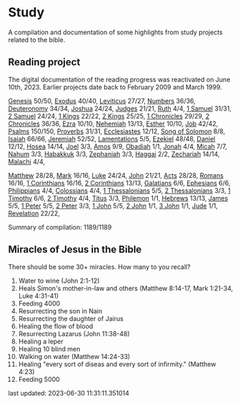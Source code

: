 # Study

A compilation and documentation of some highlights from study projects related to the bible.

## Reading project

The digital documentation of the reading progress was reactivated on June 10th, 2023. Earlier projects date back to February 2009 and March 1999.

[Genesis](docs/bible/genesis/) 50/50, [Exodus](docs/bible/exodus/) 40/40, [Leviticus](docs/bible/leviticus/) 27/27, [Numbers](docs/bible/numbers/) 36/36, [Deuteronomy](docs/bible/deuteronomy/) 34/34, [Joshua](docs/bible/joshua/) 24/24, [Judges](docs/bible/judges/) 21/21, [Ruth](docs/bible/ruth/) 4/4, [1 Samuel](docs/bible/1_samuel/) 31/31, [2 Samuel](docs/bible/2_samuel/) 24/24, [1 Kings](docs/bible/1_kings/) 22/22, [2 Kings](docs/bible/2_kings/) 25/25, [1 Chronicles](docs/bible/1_chronicles/) 29/29, [2 Chronicles](docs/bible/2_chronicles/) 36/36, [Ezra](docs/bible/ezra/) 10/10, [Nehemiah](docs/bible/nehemiah/) 13/13, [Esther](docs/bible/esther/) 10/10, [Job](docs/bible/job/) 42/42, [Psalms](docs/bible/psalms/) 150/150, [Proverbs](docs/bible/proverbs/) 31/31, [Ecclesiastes](docs/bible/ecclesiastes/) 12/12, [Song of Solomon](docs/bible/song_of_solomon/) 8/8, [Isaiah](docs/bible/isaiah/) 66/66, [Jeremiah](docs/bible/jeremiah/) 52/52, [Lamentations](docs/bible/lamentations/) 5/5, [Ezekiel](docs/bible/ezekiel/) 48/48, [Daniel](docs/bible/daniel/) 12/12, [Hosea](docs/bible/hosea/) 14/14, [Joel](docs/bible/joel/) 3/3, [Amos](docs/bible/amos/) 9/9, [Obadiah](docs/bible/obadiah/) 1/1, [Jonah](docs/bible/jonah/) 4/4, [Micah](docs/bible/micah/) 7/7, [Nahum](docs/bible/nahum/) 3/3, [Habakkuk](docs/bible/habakkuk/) 3/3, [Zephaniah](docs/bible/zephaniah/) 3/3, [Haggai](docs/bible/haggai/) 2/2, [Zechariah](docs/bible/zechariah/) 14/14, [Malachi](docs/bible/malachi/) 4/4, 

[Matthew](docs/bible/matthew/) 28/28, [Mark](docs/bible/mark/) 16/16, [Luke](docs/bible/luke/) 24/24, [John](docs/bible/john/) 21/21, [Acts](docs/bible/acts/) 28/28, [Romans](docs/bible/romans/) 16/16, [1 Corinthians](docs/bible/1_corinthians/) 16/16, [2 Corinthians](docs/bible/2_corinthians/) 13/13, [Galatians](docs/bible/galatians/) 6/6, [Ephesians](docs/bible/ephesians/) 6/6, [Philippians](docs/bible/philippians/) 4/4, [Colossians](docs/bible/colossians/) 4/4, [1 Thessalonians](docs/bible/1_thessalonians/) 5/5, [2 Thessalonians](docs/bible/2_thessalonians/) 3/3, [1 Timothy](docs/bible/1_timothy/) 6/6, [2 Timothy](docs/bible/2_timothy/) 4/4, [Titus](docs/bible/titus/) 3/3, [Philemon](docs/bible/philemon/) 1/1, [Hebrews](docs/bible/hebrews/) 13/13, [James](docs/bible/james/) 5/5, [1 Peter](docs/bible/1_peter/) 5/5, [2 Peter](docs/bible/2_peter/) 3/3, [1 John](docs/bible/1_john/) 5/5, [2 John](docs/bible/2_john/) 1/1, [3 John](docs/bible/3_john/) 1/1, [Jude](docs/bible/jude/) 1/1, [Revelation](docs/bible/revelation/) 22/22, 

Summary of compilation: 1189/1189

## Miracles of Jesus in the Bible

There should be some 30+ miracles. How many to you recall?

1. Water to wine (John 2:1-12)
2. Heals Simon's mother-in-law and others (Matthew 8:14-17, Mark 1:21-34, Luke 4:31-41)
3. Feeding 4000
4. Resurrecting the son in Nain
5. Resurrecting the daughter of Jairus
6. Healing the flow of blood
7. Resurrecting Lazarus (John 11:38-48)
8. Healing a leper
9. Healing 10 blind men
10. Walking on water (Matthew 14:24-33)
11. Healing "every sort of diseas and every sort of infirmity." (Matthew 4:23)
12. Feeding 5000

last updated: 2023-06-30 11:31:11.351014